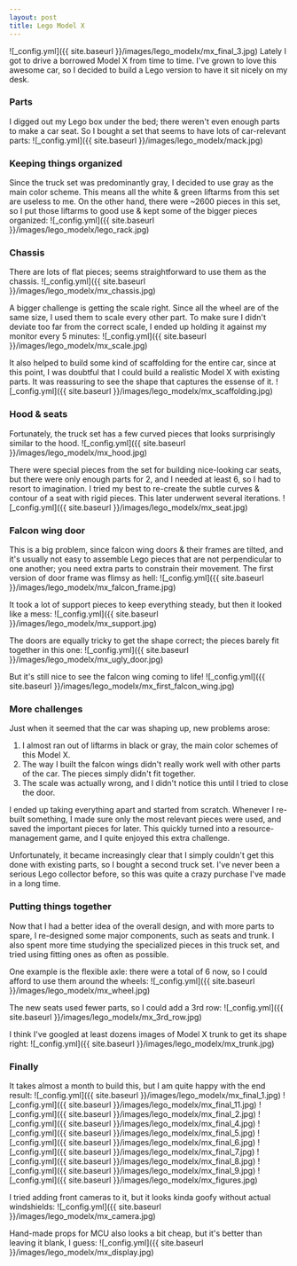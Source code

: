 ```yaml
---
layout: post
title: Lego Model X
---
```


![_config.yml]({{ site.baseurl }}/images/lego_modelx/mx_final_3.jpg)
Lately I got to drive a borrowed Model X from time to time. I've grown to love this awesome car, so I decided to build a Lego version to have it sit nicely on my desk.

### Parts

I digged out my Lego box under the bed; there weren't even enough parts to make a car seat. So I bought a set that seems to have lots of car-relevant parts:
![_config.yml]({{ site.baseurl }}/images/lego_modelx/mack.jpg)

### Keeping things organized

Since the truck set was predominantly gray, I decided to use gray as the main color scheme. This means all the white & green liftarms from this set are useless to me. On the other hand, there were ~2600 pieces in this set, so I put those liftarms to good use & kept some of the bigger pieces organized:
![_config.yml]({{ site.baseurl }}/images/lego_modelx/lego_rack.jpg)

### Chassis

There are lots of flat pieces; seems straightforward to use them as the chassis.
![_config.yml]({{ site.baseurl }}/images/lego_modelx/mx_chassis.jpg)

A bigger challenge is getting the scale right. Since all the wheel are of the same size, I used them to scale every other part. To make sure I didn't deviate too far from the correct scale, I ended up holding it against my monitor every 5 minutes:
![_config.yml]({{ site.baseurl }}/images/lego_modelx/mx_scale.jpg)

It also helped to build some kind of scaffolding for the entire car, since at this point, I was doubtful that I could build a realistic Model X with existing parts. It was reassuring to see the shape that captures the essense of it.
![_config.yml]({{ site.baseurl }}/images/lego_modelx/mx_scaffolding.jpg)

### Hood & seats

Fortunately, the truck set has a few curved pieces that looks surprisingly similar to the hood.
![_config.yml]({{ site.baseurl }}/images/lego_modelx/mx_hood.jpg)

There were special pieces from the set for building nice-looking car seats, but there were only enough parts for 2, and I needed at least 6, so I had to resort to imagination. I tried my best to re-create the subtle curves & contour of a seat with rigid pieces. This later underwent several iterations.
![_config.yml]({{ site.baseurl }}/images/lego_modelx/mx_seat.jpg)

### Falcon wing door

This is a big problem, since falcon wing doors & their frames are tilted, and it's usually not easy to assemble Lego pieces that are not perpendicular to one another; you need extra parts to constrain their movement. The first version of door frame was flimsy as hell:
![_config.yml]({{ site.baseurl }}/images/lego_modelx/mx_falcon_frame.jpg)

It took a lot of support pieces to keep everything steady, but then it looked like a mess:
![_config.yml]({{ site.baseurl }}/images/lego_modelx/mx_support.jpg)

The doors are equally tricky to get the shape correct; the pieces barely fit together in this one:
![_config.yml]({{ site.baseurl }}/images/lego_modelx/mx_ugly_door.jpg)

But it's still nice to see the falcon wing coming to life!
![_config.yml]({{ site.baseurl }}/images/lego_modelx/mx_first_falcon_wing.jpg)

### More challenges

Just when it seemed that the car was shaping up, new problems arose:
1. I almost ran out of liftarms in black or gray, the main color schemes of this Model X.
2. The way I built the falcon wings didn't really work well with other parts of the car. The pieces simply didn't fit together.
3. The scale was actually wrong, and I didn't notice this until I tried to close the door.

I ended up taking everything apart and started from scratch. Whenever I re-built something, I made sure only the most relevant pieces were used, and saved the important pieces for later. This quickly turned into a resource-management game, and I quite enjoyed this extra challenge.

Unfortunately, it became increasingly clear that I simply couldn't get this done with existing parts, so I bought a second truck set. I've never been a serious Lego collector before, so this was quite a crazy purchase I've made in a long time.

### Putting things together

Now that I had a better idea of the overall design, and with more parts to spare, I re-designed some major components, such as seats and trunk. I also spent more time studying the specialized pieces in this truck set, and tried using fitting ones as often as possible.

One example is the flexible axle: there were a total of 6 now, so I could afford to use them around the wheels:
![_config.yml]({{ site.baseurl }}/images/lego_modelx/mx_wheel.jpg)

The new seats used fewer parts, so I could add a 3rd row:
![_config.yml]({{ site.baseurl }}/images/lego_modelx/mx_3rd_row.jpg)

I think I've googled at least dozens images of Model X trunk to get its shape right:
![_config.yml]({{ site.baseurl }}/images/lego_modelx/mx_trunk.jpg)

### Finally

It takes almost a month to build this, but I am quite happy with the end result:
![_config.yml]({{ site.baseurl }}/images/lego_modelx/mx_final_1.jpg)
![_config.yml]({{ site.baseurl }}/images/lego_modelx/mx_final_11.jpg)
![_config.yml]({{ site.baseurl }}/images/lego_modelx/mx_final_2.jpg)
![_config.yml]({{ site.baseurl }}/images/lego_modelx/mx_final_4.jpg)
![_config.yml]({{ site.baseurl }}/images/lego_modelx/mx_final_5.jpg)
![_config.yml]({{ site.baseurl }}/images/lego_modelx/mx_final_6.jpg)
![_config.yml]({{ site.baseurl }}/images/lego_modelx/mx_final_7.jpg)
![_config.yml]({{ site.baseurl }}/images/lego_modelx/mx_final_8.jpg)
![_config.yml]({{ site.baseurl }}/images/lego_modelx/mx_final_9.jpg)
![_config.yml]({{ site.baseurl }}/images/lego_modelx/mx_figures.jpg)

I tried adding front cameras to it, but it looks kinda goofy without actual windshields:
![_config.yml]({{ site.baseurl }}/images/lego_modelx/mx_camera.jpg)

Hand-made props for MCU also looks a bit cheap, but it's better than leaving it blank, I guess:
![_config.yml]({{ site.baseurl }}/images/lego_modelx/mx_display.jpg)
